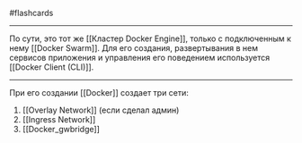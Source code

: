 #flashcards
***
По сути, это тот же [[Кластер Docker Engine]], только с подключенным к нему [[Docker Swarm]]. Для его создания, развертывания в нем сервисов приложения и управления его поведением используется [[Docker Client (CLI)]].
***
При его создании [[Docker]] создает три сети:
1. [[Overlay Network]] (если сделал админ)
2. [[Ingress Network]]
3. [[Docker_gwbridge]]
<!--SR:!2025-10-24,7,250-->